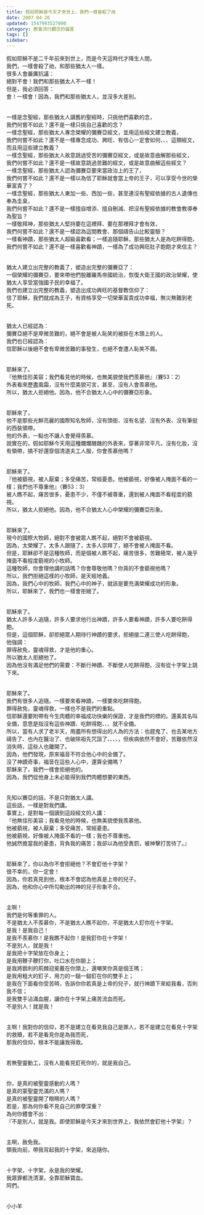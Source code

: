 ```yaml
---
title: 假如耶穌是今天才來世上，我們一樣會殺了祂
date: 2007-04-26
updated: 1547993527000
category: 教會流行觀念的偏差
tags: []
sidebar: 
---
```


<p>假如耶穌不是二千年前來到世上，而是今天這時代才降生人間。<br/>我們，一樣會殺了祂，和那些猶太人一樣。<br/><!--more-->很多人會嚴厲抗議：<br/>絕對不會！我們和那些猶太人不一樣！<br/>但是，我必須回答：<br/>會！一樣會！因為，我們和那些猶太人，並沒多大差別。<br/><br/><br/>一樣是念聖經，那些猶太人讀舊約聖經時，只挑他們喜歡的念，<br/>我們何嘗不如此？還不是一樣只挑自己喜歡的念？<br/>一樣念聖經，那些猶太人專念榮耀的彌賽亞經文，並用這些經文建立教義，<br/>我們何嘗不如此？還不是一樣專念成功、興旺、有信心一定會如何、、、這類經文，而且用這些建立教義？<br/>一樣念聖經，那些猶太人故意跳過受苦的彌賽亞經文，或是故意曲解那些經文，<br/>我們何嘗不如此？還不是一樣故意跳過苦難的經文，或是故意曲解這些經文？<br/>一樣念聖經，那些猶太人認為彌賽亞要來當政治上的王了，<br/>我們何嘗不如此？還不是一樣以為信了耶穌就會當上帝的王子，可以享受今世的榮華富貴了？<br/>一樣念聖經，那些猶太人東加一些、西加一些，甚至連沒有聖經依據的古人遺傳也奉為圭臬，<br/>我們何嘗不如此？還不是一樣擅自增添、擅自刪減、把沒有聖經依據的教會教導奉為聖旨？<br/>一樣敬拜神，那些猶太人堅持要在這裡拜、要在那裡拜才會有效，<br/>我們何嘗不如此？還不是一樣認為這間教會、那個禱告山比較靈驗？<br/>一樣看神蹟，那些猶太人超級喜歡看；一樣追隨耶穌，那些猶太人是為吃餅得飽，<br/>我們何嘗不如此？還不是一樣喜歡看神蹟，一樣為了成功興旺肚子飽飽才來信主？<br/><br/><br/>猶太人建立出完整的教義了，塑造出完整的彌賽亞了：<br/>一個榮耀的彌賽亞，要來帶他們脫離羅馬帝國統治，恢復大衛王國的政治榮耀，使猶太人享受當強國子民的幸福了。<br/>我們也建立出完整的教義，塑造出成功興旺的基督教信仰了：<br/>信了耶穌，我們就成為王子，有資格享受一切榮華富貴成功幸福，無災無難到老死。<br/><br/><br/>猶太人已經認為：<br/>彌賽亞絕不是卑微苦難的，絕不會是被人恥笑的被掛在木頭上的人。<br/>我們也已經認為：<br/>信耶穌以後絕不會有卑微苦難的事發生，也絕不會遭人恥笑不屑。<br/><br/><br/>耶穌來了。<br/>『他無佳形美容；我們看見他的時候，也無美貌使我們羨慕他』（賽53：2）<br/>外表看來歷盡風霜，沒有什麼美貌可言，甚至，沒有人會羨慕他。<br/>所以，猶太人拒絕他。因為，他不合猶太人心中的彌賽亞形象。<br/><br/><br/>耶穌來了，<br/>他不是那些光鮮亮麗的國際知名牧師，沒有頭銜、沒有名望、沒有外表、沒有筆挺的西裝領帶。<br/>他的外表，一點也不讓人會覺得羨慕。<br/>說實在的，假如耶穌今天用這種爛爛醜醜的外表來，穿著非常平凡，沒有化妝，沒有領帶，搞不好還穿個清道夫工人服，你會羨慕他嗎？<br/><br/><br/>耶穌來了。<br/>『他被藐視，被人厭棄；多受痛苦，常經憂患。他被藐視，好像被人掩面不看的一樣；我們也不尊重他』（賽53：3）<br/>被人瞧不起，痛苦很多，憂患不少，不僅不被尊重，還到被人掩面不看程度的藐視。<br/>所以，猶太人拒絕他。因為，他不合猶太人心中榮耀的彌賽亞形象。<br/><br/><br/>耶穌來了。<br/>現今的國際大牧師，絕對不會被眾人瞧不起，絕對不會被藐視。<br/>因為，太榮耀了，太多人跟隨了，太多人崇拜了，絕不會被人掩面不看。<br/>但是，耶穌卻不是這種牧師，而是個被人瞧不起，痛苦很多，苦難極常，被人幾乎掩面不看程度藐視的小牧師。<br/>這種牧師，你會理他講的話嗎？你會尊敬他嗎？你真的不會藐視他嗎？<br/>所以，我們拒絕這樣的小牧師，是天經地義。<br/>因為，我們心中的牧師，我們心中的神子，就該是要充滿榮耀成功的形象。<br/>所以，耶穌來了，我們也一樣會拒絕了。<br/><br/><br/>耶穌來了。<br/>猶太人許多人追隨，許多人要求他行出神蹟，許多人要看神蹟，許多人要吃餅得飽。<br/>但是，這個耶穌，卻拒絕眾人期待行神蹟的要求，拒絕接二連三使人吃餅得飽，<br/>他強調：<br/>罪得赦免，靈魂得救，才是他的重心。<br/>所以猶太人拒絕他了。<br/>因為他沒有滿足他們的需要：不斷行神蹟、不斷使人吃餅得飽、沒有從十字架上跳下來。<br/><br/><br/>耶穌來了。<br/>我們有很多人追隨。一樣要來看神蹟，一樣要來吃餅得飽。<br/>罪得赦免，靈魂得救，一樣也不是我們的重點。<br/>信耶穌還要附帶有今生肉體的幸福成功快樂的保證，才是我們的標的。還美其名叫全備，意思是指沒有這些神蹟、吃餅得飽、、、就不全備。<br/>所以，當有人求了老半天，用盡所有想得出的人為的方法：也趕鬼了、也去某地方禱告了、也內在醫治了、也破除祖先咒詛了、、、、，但疾病依然不會好，苦難依然沒消失時，這些人也離開了。<br/>因為，他們發現，原來福音不符合他心中的全備了。<br/>沒了神蹟奇事，福音在這些人心中，還算全備嗎？<br/>耶穌來了，我們一樣會拒絕他的。<br/>因為，我們從他身上未必能得到我們肉體想要的東西。<br/><br/><br/>先知以賽亞的話，不是只對猶太人講。<br/>這些話，一樣是對我們講。<br/>事實上，是對每一個讀到這段經文的人講：<br/>『他無佳形美容；我看見他的時候，也無美貌使我羨慕他。<br/>他被藐視，被人厭棄；多受痛苦，常經憂患。<br/>他被藐視，好像被人掩面不看的一樣；我也不尊重他。<br/>他誠然擔當我的憂患，背負我的痛苦；我卻以為他受責罰，被神擊打苦待了。』<br/><br/><br/>耶穌來了，你以為你不會拒絕他？不會釘他十字架？<br/>很不幸的，你一定會！<br/>因為，你若真見到他，根本不會認為他真是上帝的兒子。<br/>因為，他和你心中所勾勒出的神的兒子形象不合。<br/><br/><br/>主啊！<br/>我們是何等重罪的人。<br/>不是猶太人不羨慕你，不是猶太人瞧不起你，不是猶太人釘你在十字架。<br/>是我！是我自己！<br/>是我不羨慕你！是我瞧不起你！是我釘你在十字架！<br/>不是別人，就是我！<br/>是我把十字架放在你身上；<br/>是我用鞭子鞭打你，吐口水在你臉上；<br/>是我將銳利的荊棘冠冕戴在你頭上，還嘲笑你真是個王嗎；<br/>是我用粗大的釘子，用力的一鎚一鎚釘在你的雙手上；<br/>是我在下面看你受苦時，告訴你你若真是上帝的兒子，就行神蹟下來給我看，否則我不信；<br/>是我雙手沾滿血腥，讓你在十字架上痛苦流血而死。<br/>不是別人！就是我！<br/><br/><br/>主啊！我對你的信仰，若不是建立在看見我自己是罪人，若不是建立在看見十字架的救贖，若不是看見你是為我而死，<br/>那我的信仰，根本不能讓我得救。<br/><br/><br/>若無聖靈動工，沒有人能看見釘死你的，就是我自己。<br/><br/><br/>你，是真的被聖靈感動的人嗎？<br/>是真的蒙聖靈充滿的人嗎？<br/>是真的被聖靈開了眼睛的人嗎？<br/>若是，那為何你看不見自己的罪孽深重？<br/>為何你體會不出：<br/>『不是別人，就是我。即使耶穌是今天才來到世界上，我依然會釘他十字架』？<br/><br/><br/>主啊，赦免我。<br/>領我向前，帶我背起我的十字架，來追隨你。<br/><br/><br/>十字架，十字架，永是我的榮耀。<br/>我眾罪都洗清潔，全靠耶穌寶血。<br/>阿們。<br/><br/><br/>小小羊<br/><br/></p><p> </p><br/>
